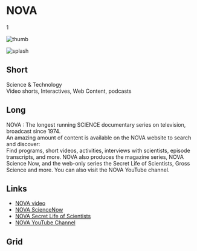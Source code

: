 # NOVA

1

![thumb](http://placehold.it/348x196)

![splash](https://s3.amazonaws.com/wgbhstocksales.org/content/collections/nova/nova_collection_main_770x433.png)

## Short

Science & Technology<br/>
Video shorts, Interactives, Web Content, podcasts

## Long

NOVA : The longest running SCIENCE documentary series on television, broadcast since 1974.  
An amazing amount of content is available on the NOVA website to search and discover:  
Find programs, short videos, activities, interviews with scientists, episode transcripts, and more.
NOVA also produces the magazine series, NOVA Science Now, and the web-only series the Secret Life 
of Scientists, Gross Science and more.  You can also visit the NOVA YouTube channel.

## Links

- [NOVA video](http://www.pbs.org/wgbh/nova/search/results/page/1?q=&x=14&y=10&facet%5B%5D=dc.format%3A%22Video%22)
- [NOVA ScienceNow](http://www.pbs.org/wgbh/nova/sciencenow/)
- [NOVA Secret Life of Scientists](http://www.pbs.org/wgbh/nova/blogs/secretlife)
- [NOVA YouTube Channel](https://www.youtube.com/show/nova)

## Grid


